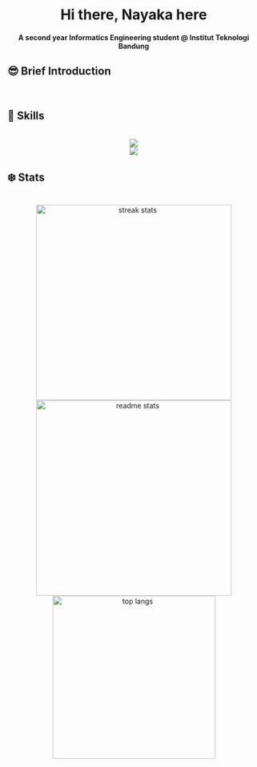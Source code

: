 <h1 align= "center"> Hi there, Nayaka here</h1>


<h4 align="center">A second year Informatics Engineering student @ Institut Teknologi Bandung</h4>

<h2 align="left"> 😎 Brief Introduction</h2>
<br>
<div align="center">


<h2 align="left"> 📱 Skills </h2>
<br/>
<div align="center">
  <a href="https://skillicons.dev">
    <img src="https://skillicons.dev/icons?i=java,haskell,python,c,cpp" /> <br>
    <img src="https://skillicons.dev/icons?i=gothub,html,css,vscode,figma,git,idea,kali" />
  </a>
</div>


<h2 align="left"> ❄️ Stats </h2>
<br>
<div align="center">
  <img width=390 src="https://streak-stats.demolab.com/?user=Nayekah&count_private=true&theme=react&border_radius=10" alt="streak stats"/>
  <img width=390 src="https://github-readme-stats.vercel.app/api?username=Nayekah&count_private=true&show_icons&theme=react&rank_icon=github&border_radius=10" alt="readme stats" />
  <br/>
  <img width=325 align="center" src="https://github-readme-stats.vercel.app/api/top-langs/?
username=Nayekah&hide=HTML&langs_count=1&layout=compact&theme=react&border_radius=10&size_weight=0.5&count_weight=0.5&exclude_repo=github-readme-stats" alt="top langs" />
</div>
